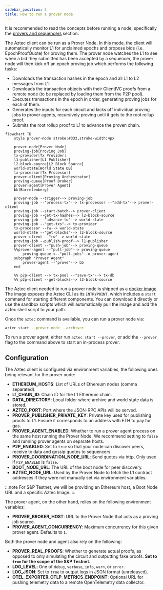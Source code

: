 ```yaml
---
sidebar_position: 2
title: How to run a prover node
---
```


It is recommended to read the concepts before running a node, specifically the [provers and sequencers](../../concepts/provers-and-sequencers/index.md) section.

The Aztec client can be run as a Prover Node. In this mode, the client will automatically monitor L1 for unclaimed epochs and propose bids (i.e. EpochProofQuote) for proving them. The prover node watches the L1 to see when a bid they submitted has been accepted by a sequencer, the prover node will then kick off an epoch proving job which performs the following tasks:

- Downloads the transaction hashes in the epoch and all L1 to L2 messages from L1.
- Downloads the transaction objects with their ClientIVC proofs from a remote node (to be replaced by loading them from the P2P pool).
- Executes transactions in the epoch in order, generating proving jobs for each of them.
- Generates the inputs for each circuit and kicks off individual proving jobs to prover agents, recursively proving until it gets to the root rollup proof.
- Submits the root rollup proof to L1 to advance the proven chain.

```mermaid
flowchart TD
    style prover-node stroke:#333,stroke-width:4px

    prover-node[Prover Node]
    proving-job[Proving Job]
    tx-provider[Tx Provider]
    l1-publisher[L1 Publisher]
    l2-block-source[L2 Block Source]
    world-state[World State DB]
    tx-processor[Tx Processor]
    prover-client[Proving Orchestrator]
    proving-queue[Proof Broker]
    prover-agent[Prover Agent]
    bb[Barretenberg]

    prover-node --trigger--> proving-job
    proving-job --"process-tx"--> tx-processor --"add-tx"--> prover-client
    proving-job --start-batch--> prover-client
    proving-job --get-tx-hashes--> l2-block-source
    proving-job --"advance-to"--> world-state
    proving-job --"get-txs"--> tx-provider
    tx-processor --rw--> world-state
    world-state --"get-blocks"--> l2-block-source
    prover-client --"rw"--> world-state
    proving-job --publish-proof--> l1-publisher
    prover-client --"push-job"--> proving-queue
    %%prover-agent --"pull-job"--> proving-queue
        proving-queue <--"pull-jobs"--o prover-agent
    subgraph "Prover Agent"
        prover-agent --"prove"--> bb
    end

    %% p2p-client --> tx-pool --"save-tx"--> tx-db
    %% p2p-client --get-blocks--> l2-block-source
```

The Aztec client needed to run a prover node is shipped as a [docker image](https://hub.docker.com/r/aztecprotocol/aztec) The image exposes the Aztec CLI as its `ENTRYPOINT`, which includes a `start` command for starting different components. You can download it directly or use the sandbox scripts which will automatically pull the image and add the aztec shell script to your path.

Once the `aztec` command is available, you can run a prover node via:

```bash
aztec start --prover-node --archiver
```

To run a prover agent, either run `aztec start --prover`, or add the `--prover` flag to the command above to start an in-process prover.

## Configuration

The Aztec client is configured via environment variables, the following ones being relevant for the prover node:

- **ETHEREUM_HOSTS**: List of URLs of Ethereum nodes (comma separated).
- **L1_CHAIN_ID**: Chain ID for the L1 Ethereum chain.
- **DATA_DIRECTORY**: Local folder where archive and world state data is stored.
- **AZTEC_PORT**: Port where the JSON-RPC APIs will be served.
- **PROVER_PUBLISHER_PRIVATE_KEY**: Private key used for publishing proofs to L1. Ensure it corresponds to an address with ETH to pay for gas.
- **PROVER_AGENT_ENABLED**: Whether to run a prover agent process on the same host running the Prover Node. We recommend setting to `false` and running prover agents on separate hosts.
- **P2P_ENABLED**: Set to `true` so that your node can discover peers, receive tx data and gossip quotes to sequencers.
- **PROVER_COORDINATION_NODE_URL**: Send quotes via http. Only used if `P2P_ENABLED` is `false`.
- **BOOT_NODE_URL**: The URL of the boot node for peer discovery.
- **AZTEC_NODE_URL**: Used by the Prover Node to fetch the L1 contract addresses if they were not manually set via environment variables.

:::note
For S&P Testnet, we will be providing an Ethereum host, a Boot Node URL and a specific Aztec Image.
:::

The prover agent, on the other hand, relies on the following environment variables:

- **PROVER_BROKER_HOST**: URL to the Prover Node that acts as a proving job source.
- **PROVER_AGENT_CONCURRENCY**: Maximum concurrency for this given prover agent. Defaults to `1`.

Both the prover node and agent also rely on the following:

- **PROVER_REAL_PROOFS**: Whether to generate actual proofs, as opposed to only simulating the circuit and outputting fake proofs. **Set to `true` for the scope of the S&P Testnet.**
- **LOG_LEVEL**: One of `debug`, `verbose`, `info`, `warn`, or `error`.
- **LOG_JSON**: Set to `true` to output logs in JSON format (unreleased).
- **OTEL_EXPORTER_OTLP_METRICS_ENDPOINT**: Optional URL for pushing telemetry data to a remote OpenTelemetry data collector.
